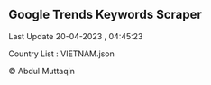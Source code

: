 

## Google Trends Keywords Scraper 
 
Last Update 20-04-2023 , 04:45:23

Country List :
VIETNAM.json



© Abdul Muttaqin 
